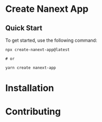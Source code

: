 # Create Nanext App

## Quick Start

To get started, use the following command:

```
npx create-nanext-app@latest

# or

yarn create nanext-app
```

# Installation

# Contributing
